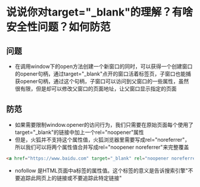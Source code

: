 # 说说你对target="_blank"的理解？有啥安全性问题？如何防范

## 问题

- 在调用window下的open方法创建一个新窗口的同时，可以获得一个创建窗口的opener句柄，通过target="_blank"点开的窗口活着标签页，子窗口也能捕获opener句柄，通过这个句柄，子窗口可以访问到父窗口的一些属性，虽然很有限，但是却可以修改父窗口的页面地址，让父窗口显示指定的页面

## 防范

- 如果需要限制window.opener的访问行为，我们只需要在原始页面每个使用了target="_blank"的链接中加上一个rel="noopener"属性
- 但是，火狐并不支持这个属性值，火狐浏览器里需要写成rel="noreferrer"，所以我们可以将两个属性值合并写成rel="noopener noreferrer"来完整覆盖
```html
<a href="https://www.baidu.com" target="_blank" rel="noopener noreferrer nofollow">内容</a>
```
- nofollow 是HTML页面中a标签的属性值。这个标签的意义是告诉搜索引擎"不要追踪此网页上的链接或不要追踪此特定链接"
